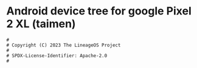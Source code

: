 # Android device tree for google Pixel 2 XL (taimen)

```
#
# Copyright (C) 2023 The LineageOS Project
#
# SPDX-License-Identifier: Apache-2.0
#
```
